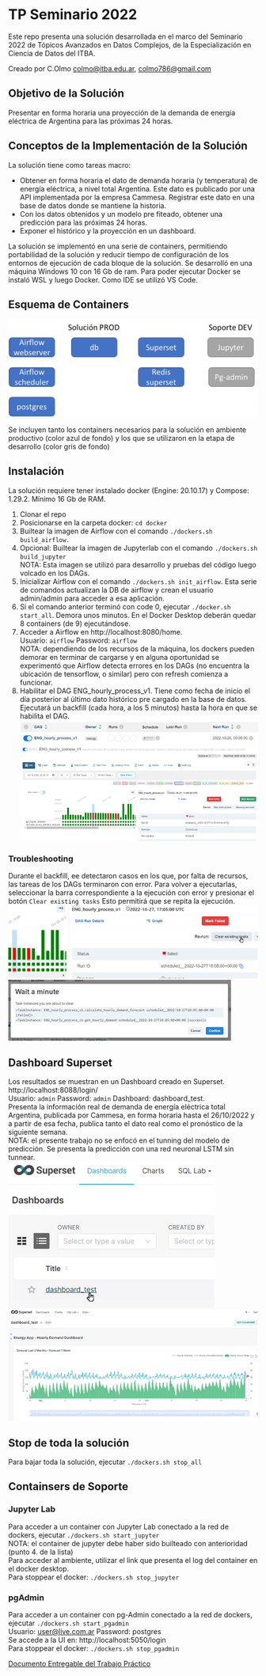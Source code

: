 # TP Seminario 2022
Este repo presenta una solución desarrollada en el marco del Seminario 2022 de Tópicos
Avanzados en Datos Complejos, de la Especialización en Ciencia de Datos del ITBA.

Creado por C.Olmo colmo@itba.edu.ar, colmo786@gmail.com

## Objetivo de la Solución
Presentar en forma horaria una proyección de la demanda de energía eléctrica de Argentina para las próximas 24 horas.

## Conceptos de la Implementación de la Solución
La solución tiene como tareas macro:
- Obtener en forma horaria el dato de demanda horaria (y temperatura) de energía eléctrica, a nivel total Argentina. Este dato es publicado por una API implementada por la empresa Cammesa. Registrar este dato en una base de datos donde se mantiene la historia.
- Con los datos obtenidos y un modelo pre fiteado, obtener una predicción para las próximas 24 horas.
- Exponer el histórico y la proyección en un dashboard.

La solución se implementó en una serie de containers, permitiendo portabilidad de la solución y reducir tiempo de configuración de los entornos de ejecución de cada bloque de la solución. Se desarrolló en una máquina Windows 10 con 16 Gb de ram. Para poder ejecutar Docker se instaló WSL y luego Docker. Como IDE se utilizó VS Code.
## Esquema de Containers
![](./docs/images/energy_app_dockers.png)

Se incluyen tanto los containers necesarios para la solución en ambiente productivo (color azul de fondo) y los que se utilizaron en la etapa de desarrollo (color gris de fondo)

## Instalación
La solución requiere tener instalado docker (Engine: 20.10.17) y Compose: 1.29.2. Mínimo 16 Gb de RAM.
1. Clonar el repo
2. Posicionarse en la carpeta docker: `cd docker`
3. Builtear la imagen de Airflow con el comando `./dockers.sh build_airflow.`
4. Opcional: Builtear la imagen de Jupyterlab con el comando `./dockers.sh build_jupyter`<br>
NOTA: Esta imagen se utilizó para desarrollo y pruebas del código luego volcado en los DAGs.
5. Inicializar Airflow con el comando `./dockers.sh init_airflow`. Esta serie de comandos actualizan la DB de airflow y crean el usuario admin/admin para acceder a esa aplicación.
6. Si el comando anterior terminó con code 0, ejecutar `./docker.sh start_all`. Demora unos minutos.
En el Docker Desktop deberán quedar 8 containers (de 9) ejecutándose.
7. Acceder a Airflow en http://localhost:8080/home.<br>
Usuario: `airflow` Password: `airflow` <br>
NOTA: dependiendo de los recursos de la máquina, los dockers pueden demorar en terminar de cargarse y en alguna oportunidad se experimentó que Airflow detecta errores en los DAGs (no encuentra la ubicación de tensorflow, o similar) pero con refresh comienza a funcionar.
8. Habilitar el DAG ENG_hourly_process_v1. Tiene como fecha de inicio el día posterior al último dato histórico pre cargado en la base de datos. Ejecutará un backfill (cada hora, a los 5 minutos) hasta la hora en que se habilita el DAG.<br>
![](./docs/images/ENG_airflow_dag.png)<br>
![](./docs/images/ENG_airflow_dag_running.png)

### Troubleshooting
Durante el backfill, ee detectaron casos en los que, por falta de recursos, las tareas de los DAGs terminaron con error.
Para volver a ejecutarlas, seleccionar la barra correspondiente a la ejecución con error y presionar el botón `Clear existing tasks` Esto permitirá que se repita la ejecución.<br>
![](./docs/images/ENG_dag_re_run_1.png)<br>
![](./docs/images/ENG_dag_re_run_2.png)

## Dashboard Superset
Los resultados se muestran en un Dashboard creado en Superset. http://localhost:8088/login/<br>
Usuario: `admin` Password: `admin` Dashboard: dashboard_test. <br>
Presenta la información real de demanda de energía eléctrica total Argentina, publicada por Cammesa, en forma horaria hasta el 26/10/2022 y a partir de esa fecha, publica tanto el dato real como el pronóstico de la siguiente semana.<br>
NOTA: el presente trabajo no se enfocó en el tunning del modelo de predicción. Se presenta la predicción con una red neuronal LSTM sin tunnear.<br>
![](./docs/images/ENG_dash_1.png)<br>
![](./docs/images/ENG_superset_dash.png)

## Stop de toda la solución
Para bajar toda la solución, ejecutar `./dockers.sh stop_all`

## Containsers de Soporte
### Jupyter Lab
Para acceder a un container con Jupyter Lab conectado a la red de dockers, ejecutar `./dockers.sh start_jupyter`<br>
NOTA: el container de jupyter debe haber sido builteado con anterioridad (punto 4. de la lista)<br>
Para acceder al ambiente, utilizar el link que presenta el log del container en el docker desktop.<br>
Para stoppear el docker: `./dockers.sh stop_jupyter` <br>

### pgAdmin
Para acceder a un container con pg-Admin conectado a la red de dockers, ejecutar `./dockers.sh start_pgadmin`<br>
Usuario: user@live.com.ar Password: postgres <br>
Se accede a la UI en: http://localhost:5050/login <br>
Para stoppear el docker: `./dockers.sh stop_pgadmin` <br>

[Documento Entregable del Trabajo Práctico](./docs/TP_OLMO.pdf)




